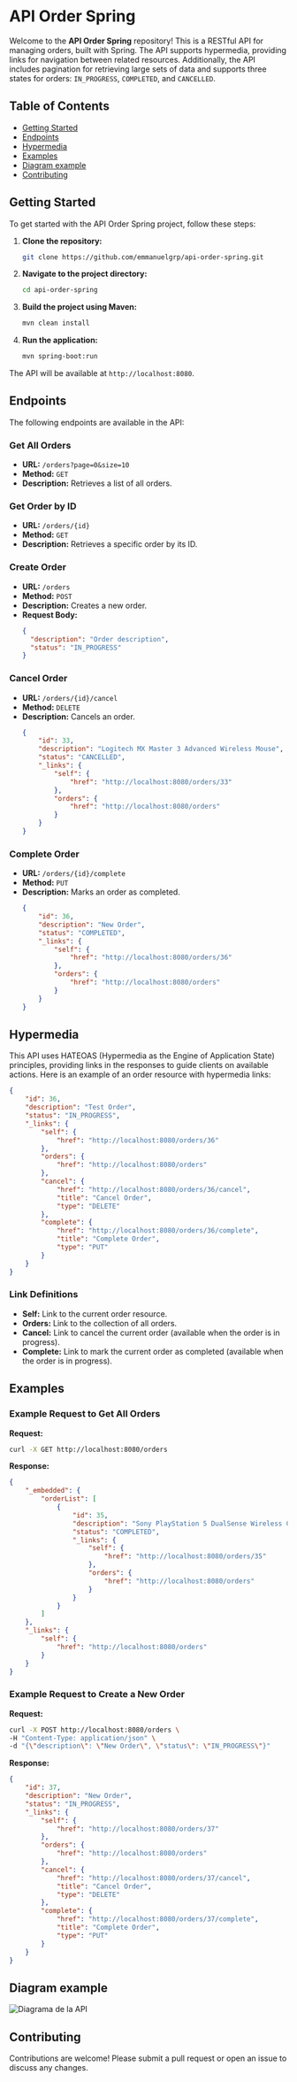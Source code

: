# API Order Spring

Welcome to the **API Order Spring** repository! This is a RESTful API for managing orders, built with Spring. The API supports hypermedia, providing links for navigation between related resources. Additionally, the API includes pagination for retrieving large sets of data and supports three states for orders: `IN_PROGRESS`, `COMPLETED`, and `CANCELLED`.
## Table of Contents
- [Getting Started](#getting-started)
- [Endpoints](#endpoints)
- [Hypermedia](#hypermedia)
- [Examples](#examples)
- [Diagram example](#diagram-example)
- [Contributing](#contributing)

## Getting Started

To get started with the API Order Spring project, follow these steps:

1. **Clone the repository:**
   ```bash
   git clone https://github.com/emmanuelgrp/api-order-spring.git
   ```

2. **Navigate to the project directory:**
   ```bash
   cd api-order-spring
   ```

3. **Build the project using Maven:**
   ```bash
   mvn clean install
   ```

4. **Run the application:**
   ```bash
   mvn spring-boot:run
   ```

The API will be available at `http://localhost:8080`.

## Endpoints

The following endpoints are available in the API:

### Get All Orders
- **URL:** `/orders?page=0&size=10`
- **Method:** `GET`
- **Description:** Retrieves a list of all orders.

### Get Order by ID
- **URL:** `/orders/{id}`
- **Method:** `GET`
- **Description:** Retrieves a specific order by its ID.

### Create Order
- **URL:** `/orders`
- **Method:** `POST`
- **Description:** Creates a new order.
- **Request Body:** 
  ```json
  {
    "description": "Order description",
    "status": "IN_PROGRESS"
  }
  ```
### Cancel Order
- **URL:** `/orders/{id}/cancel`
- **Method:** `DELETE`
- **Description:** Cancels an order.
  ```json
  {
      "id": 33,
      "description": "Logitech MX Master 3 Advanced Wireless Mouse",
      "status": "CANCELLED",
      "_links": {
          "self": {
              "href": "http://localhost:8080/orders/33"
          },
          "orders": {
              "href": "http://localhost:8080/orders"
          }
      }
  }
  ```
### Complete Order
- **URL:** `/orders/{id}/complete`
- **Method:** `PUT`
- **Description:** Marks an order as completed.
  ```json
  {
      "id": 36,
      "description": "New Order",
      "status": "COMPLETED",
      "_links": {
          "self": {
              "href": "http://localhost:8080/orders/36"
          },
          "orders": {
              "href": "http://localhost:8080/orders"
          }
      }
  }
  ```

## Hypermedia

This API uses HATEOAS (Hypermedia as the Engine of Application State) principles, providing links in the responses to guide clients on available actions. Here is an example of an order resource with hypermedia links:

```json
{
    "id": 36,
    "description": "Test Order",
    "status": "IN_PROGRESS",
    "_links": {
        "self": {
            "href": "http://localhost:8080/orders/36"
        },
        "orders": {
            "href": "http://localhost:8080/orders"
        },
        "cancel": {
            "href": "http://localhost:8080/orders/36/cancel",
            "title": "Cancel Order",
            "type": "DELETE"
        },
        "complete": {
            "href": "http://localhost:8080/orders/36/complete",
            "title": "Complete Order",
            "type": "PUT"
        }
    }
}
```

### Link Definitions

- **Self:** Link to the current order resource.
- **Orders:** Link to the collection of all orders.
- **Cancel:** Link to cancel the current order (available when the order is in progress).
- **Complete:** Link to mark the current order as completed (available when the order is in progress).

## Examples

### Example Request to Get All Orders

**Request:**
```bash
curl -X GET http://localhost:8080/orders
```

**Response:**
```json
{
    "_embedded": {
        "orderList": [
            {
                "id": 35,
                "description": "Sony PlayStation 5 DualSense Wireless Controller",
                "status": "COMPLETED",
                "_links": {
                    "self": {
                        "href": "http://localhost:8080/orders/35"
                    },
                    "orders": {
                        "href": "http://localhost:8080/orders"
                    }
                }
            }
        ]
    },
    "_links": {
        "self": {
            "href": "http://localhost:8080/orders"
        }
    }
}
```

### Example Request to Create a New Order

**Request:**
```bash
curl -X POST http://localhost:8080/orders \
-H "Content-Type: application/json" \
-d "{\"description\": \"New Order\", \"status\": \"IN_PROGRESS\"}"
```

**Response:**
```json
{
    "id": 37,
    "description": "New Order",
    "status": "IN_PROGRESS",
    "_links": {
        "self": {
            "href": "http://localhost:8080/orders/37"
        },
        "orders": {
            "href": "http://localhost:8080/orders"
        },
        "cancel": {
            "href": "http://localhost:8080/orders/37/cancel",
            "title": "Cancel Order",
            "type": "DELETE"
        },
        "complete": {
            "href": "http://localhost:8080/orders/37/complete",
            "title": "Complete Order",
            "type": "PUT"
        }
    }
}
```

## Diagram example
![Diagrama de la API](https://github.com/emmanuelgrp/order-api-rest/blob/main/DIAGRAM.png)

## Contributing

Contributions are welcome! Please submit a pull request or open an issue to discuss any changes.
